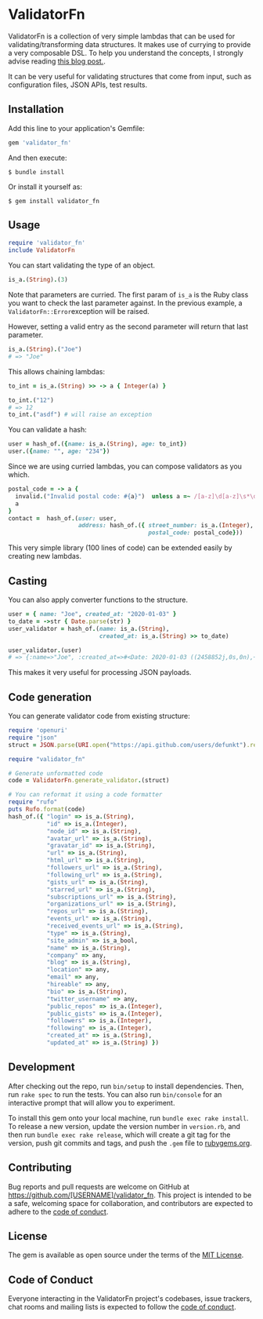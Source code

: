 # ValidatorFn

ValidatorFn is a collection of very simple lambdas that can be used for validating/transforming
data structures. It makes use of currying to provide a very composable
DSL. To help you understand the concepts, I strongly advise reading [this blog post.](http://blog.martinosis.com/blog/simple-functional-strong-params-in-ruby/).

It can be very useful for validating structures that come from input, such as configuration files, JSON APIs, test results.

## Installation

Add this line to your application's Gemfile:

```ruby
gem 'validator_fn'
```

And then execute:

    $ bundle install

Or install it yourself as:

    $ gem install validator_fn

## Usage

```ruby
require 'validator_fn'
include ValidatorFn
```

You can start validating the type of an object.

```ruby
is_a.(String).(3)
```

Note that parameters are curried. The first param of `is_a` is the Ruby class you want to check the last parameter against.
In the previous example, a `ValidatorFn::Error`exception will be raised.

However, setting a valid entry as the second parameter will return that last parameter.

```ruby
is_a.(String).("Joe")
# => "Joe"
```

This allows chaining lambdas:

```ruby
to_int = is_a.(String) >> -> a { Integer(a) }

to_int.("12")
# => 12
to_int.("asdf") # will raise an exception
```

You can validate a hash:

```ruby
user = hash_of.({name: is_a.(String), age: to_int})
user.({name: "", age: "234"})
```

Since we are using curried lambdas, you can compose validators as you which.

```ruby
postal_code = -> a {
  invalid.("Invalid postal code: #{a}")  unless a =~ /[a-z]\d[a-z]\s*\d[a-z]\d/i
  a
}
contact =  hash_of.(user: user,
                    address: hash_of.({ street_number: is_a.(Integer),
                                        postal_code: postal_code}))
```

This very simple library (100 lines of code) can be extended easily by creating new lambdas.

## Casting

You can also apply converter functions to the structure.

```ruby
user = { name: "Joe", created_at: "2020-01-03" }
to_date = ->str { Date.parse(str) }
user_validator = hash_of.(name: is_a.(String),
                          created_at: is_a.(String) >> to_date)

user_validator.(user)
# => {:name=>"Joe", :created_at=>#<Date: 2020-01-03 ((2458852j,0s,0n),+0s,2299161j)>}
```

This makes it very useful for processing JSON payloads.

## Code generation

You can generate validator code from existing structure:

```ruby
require 'openuri'
require "json"
struct = JSON.parse(URI.open("https://api.github.com/users/defunkt").read)

require "validator_fn"

# Generate unformatted code
code = ValidatorFn.generate_validator.(struct)

# You can reformat it using a code formatter
require "rufo"
puts Rufo.format(code)
hash_of.({ "login" => is_a.(String),
           "id" => is_a.(Integer),
           "node_id" => is_a.(String),
           "avatar_url" => is_a.(String),
           "gravatar_id" => is_a.(String),
           "url" => is_a.(String),
           "html_url" => is_a.(String),
           "followers_url" => is_a.(String),
           "following_url" => is_a.(String),
           "gists_url" => is_a.(String),
           "starred_url" => is_a.(String),
           "subscriptions_url" => is_a.(String),
           "organizations_url" => is_a.(String),
           "repos_url" => is_a.(String),
           "events_url" => is_a.(String),
           "received_events_url" => is_a.(String),
           "type" => is_a.(String),
           "site_admin" => is_a_bool,
           "name" => is_a.(String),
           "company" => any,
           "blog" => is_a.(String),
           "location" => any,
           "email" => any,
           "hireable" => any,
           "bio" => is_a.(String),
           "twitter_username" => any,
           "public_repos" => is_a.(Integer),
           "public_gists" => is_a.(Integer),
           "followers" => is_a.(Integer),
           "following" => is_a.(Integer),
           "created_at" => is_a.(String),
           "updated_at" => is_a.(String) })
```

## Development

After checking out the repo, run `bin/setup` to install dependencies. Then, run `rake spec` to run the tests. You can also run `bin/console` for an interactive prompt that will allow you to experiment.

To install this gem onto your local machine, run `bundle exec rake install`. To release a new version, update the version number in `version.rb`, and then run `bundle exec rake release`, which will create a git tag for the version, push git commits and tags, and push the `.gem` file to [rubygems.org](https://rubygems.org).

## Contributing

Bug reports and pull requests are welcome on GitHub at https://github.com/[USERNAME]/validator_fn. This project is intended to be a safe, welcoming space for collaboration, and contributors are expected to adhere to the [code of conduct](https://github.com/[USERNAME]/validator_fn/blob/master/CODE_OF_CONDUCT.md).

## License

The gem is available as open source under the terms of the [MIT License](https://opensource.org/licenses/MIT).

## Code of Conduct

Everyone interacting in the ValidatorFn project's codebases, issue trackers, chat rooms and mailing lists is expected to follow the [code of conduct](https://github.com/[USERNAME]/validator_fn/blob/master/CODE_OF_CONDUCT.md).
